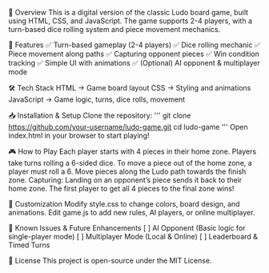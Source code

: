 📌 Overview
This is a digital version of the classic Ludo board game, built using HTML, CSS, and JavaScript. The game supports 2-4 players, with a turn-based dice rolling system and piece movement mechanics.

🚀 Features
✅ Turn-based gameplay (2-4 players)
✅ Dice rolling mechanic
✅ Piece movement along paths
✅ Capturing opponent pieces
✅ Win condition tracking
✅ Simple UI with animations
✅ (Optional) AI opponent & multiplayer mode

🛠️ Tech Stack
HTML → Game board layout
CSS → Styling and animations
JavaScript → Game logic, turns, dice rolls, movement

📥 Installation & Setup
Clone the repository:
'''
git clone https://github.com/your-username/ludo-game.git
cd ludo-game
'''
Open index.html in your browser to start playing!

🎮 How to Play
Each player starts with 4 pieces in their home zone.
Players take turns rolling a 6-sided dice.
To move a piece out of the home zone, a player must roll a 6.
Move pieces along the Ludo path towards the finish zone.
Capturing: Landing on an opponent’s piece sends it back to their home zone.
The first player to get all 4 pieces to the final zone wins!

🎨 Customization
Modify style.css to change colors, board design, and animations.
Edit game.js to add new rules, AI players, or online multiplayer.

🐞 Known Issues & Future Enhancements
[ ] AI Opponent (Basic logic for single-player mode)
[ ] Multiplayer Mode (Local & Online)
[ ] Leaderboard & Timed Turns

📜 License
This project is open-source under the MIT License.